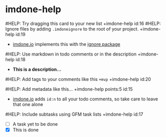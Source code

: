 imdone-help
====
#HELP: Try dragging this card to your new list +imdone-help id:16
#HELP: Ignore files by adding `.imdoneignore` to the root of your project. +imdone-help id:19
- [imdone.io](https://imdone.io) implements this with the [ignore package](https://www.npmjs.com/package/ignore)

#HELP: Use markdown in todo comments or in the description +imdone-help id:18
- **This is a description...**

#HELP: Add tags to your comments like this `+mvp` +imdone-help id:20

#HELP: Add metadata like this... +imdone-help points:5 id:15
- [imdone.io](https://imdone.io) adds `id:n` to all your todo comments, so take care to leave that one alone

#HELP: Include subtasks using GFM task lists +imdone-help id:17
- [ ] A task yet to be done
- [x] This is done
